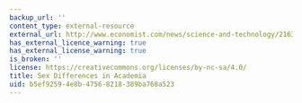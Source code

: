 ```yaml
---
backup_url: ''
content_type: external-resource
external_url: http://www.economist.com/news/science-and-technology/21639439-women-are-scarce-some-not-all-academic-disciplines-new-work-suggests?fsrc=scn/fb/te/bl/ed/universitychallenge
has_external_licence_warning: true
has_external_license_warning: true
is_broken: ''
license: https://creativecommons.org/licenses/by-nc-sa/4.0/
title: Sex Differences in Academia
uid: b5ef9259-4e8b-4756-8218-389ba768a523
---
```

